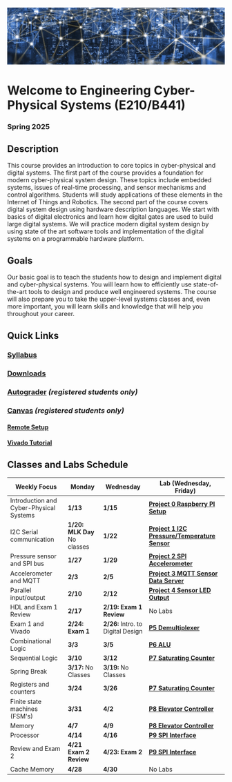 ![Cover](projects/assets/index/cover.png)

# Welcome to Engineering Cyber-Physical Systems (E210/B441)
### Spring 2025 


## Description

This course provides an introduction to core topics in cyber-physical and digital systems. The
first part of the course provides a foundation for modern cyber-physical system design. These
topics include embedded systems, issues of real-time processing, and sensor mechanisms and
control algorithms. Students will study applications of these elements in the Internet of Things
and Robotics.
The second part of the course covers digital system design using hardware description
languages. We start with basics of digital electronics and learn how digital gates are used to
build large digital systems. We will practice modern digital system design by using state of the
art software tools and implementation of the digital systems on a programmable hardware
platform.


## Goals

Our basic goal is to teach the students how to design and implement digital and cyber-physical
systems. You will learn how to efficiently use state-of-the-art tools to design and produce well
engineered systems. The course will also prepare you to take the upper-level systems classes
and, even more important, you will learn skills and knowledge that will help you throughout
your career.


## Quick Links

### [Syllabus](syllabus.pdf)

### [Downloads](http://github.com/engr210/downloads) 

### [Autograder](https://autograder.luddy.indiana.edu) _(registered students only)_

### [Canvas](https://iu.instructure.com/courses/2119511) _(registered students only)_

#### [Remote Setup](https://uisapp2.iu.edu/confluence-prd/pages/viewpage.action?pageId=280461906)

#### [Vivado Tutorial](projects/vivado_tutorial) 



<!-- [P5 - Raspberry Pi Setup](P5.md) -->

## Classes and Labs Schedule

| Weekly Focus      | Monday| Wednesday | Lab (Wednesday, Friday)|
|-------------------|------------------------------------------------------------------         |--------------------------------------------------------------     |-----------------------------------------------|
| Introduction and Cyber-Physical Systems    | **1/13** | **1/15**| [**Project 0 Raspberry PI Setup**](projects/P0) |
| I2C Serial communication | **1/20: MLK Day** No classes| **1/22**| [**Project 1 I2C Pressure/Temperature Sensor**](projects/P1)|
| Pressure sensor and SPI bus | **1/27**| **1/29**| [**Project 2 SPI Accelerometer**](projects/P2) |
| Accelerometer and MQTT| **2/3**| **2/5**| [**Project 3 MQTT Sensor Data Server**](projects/P3) |
| Parallel input/output| **2/10**| **2/12**|[**Project 4 Sensor LED Output**](projects/P4)  |
| HDL and Exam 1 Review | **2/17**| **2/19: Exam 1 Review**| No Labs |
| Exam 1 and Vivado | **2/24: Exam 1** | **2/26:** Intro. to Digital Design |[**P5 Demultiplexer**](projects/P5)|
| Combinational Logic | **3/3**| **3/5**|  **[P6 ALU](https://github.com/ENGR210/ENGR210.github.io/blob/master/projects/P6.md)**|
| Sequential Logic|**3/10**  | **3/12** | **[P7 Saturating Counter](projects/P7)** |
| Spring Break| **3/17:** No Classes | **3/19:** No Classes | |
| Registers and counters  | **3/24**  | **3/26**  | **[P7 Saturating Counter](projects/P7)** |
| Finite state machines (FSM's)| **3/31** | **4/2**   | **[P8 Elevator Controller](projects/P8)** |
| Memory | **4/7** | **4/9** | **[P8 Elevator Controller](projects/P8)** |
| Processor | **4/14**  | **4/16** | **[P9 SPI Interface](projects/P9)**  |
| Review and Exam 2 | **4/21 Exam 2 Review**   | **4/23: Exam 2**  | **[P9 SPI Interface](projects/P9)** |
| Cache Memory | **4/28**   | **4/30**  | No Labs |



<!-- [Old Projects](legacy/old_projects.md) -->
<!-- **[P7 Saturating Counter](https://docs.google.com/document/d/1JLgk0VguSrih_h3BsMyMtInTJ4Qrl--Hv2jkxK4chZw)** -->
